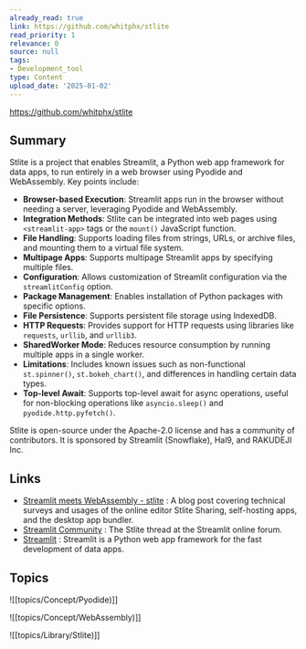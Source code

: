 ```yaml
---
already_read: true
link: https://github.com/whitphx/stlite
read_priority: 1
relevance: 0
source: null
tags:
- Development_tool
type: Content
upload_date: '2025-01-02'
---
```


https://github.com/whitphx/stlite
## Summary

Stlite is a project that enables Streamlit, a Python web app framework for data apps, to run entirely in a web browser using Pyodide and WebAssembly. Key points include:

- **Browser-based Execution**: Streamlit apps run in the browser without needing a server, leveraging Pyodide and WebAssembly.
- **Integration Methods**: Stlite can be integrated into web pages using `<streamlit-app>` tags or the `mount()` JavaScript function.
- **File Handling**: Supports loading files from strings, URLs, or archive files, and mounting them to a virtual file system.
- **Multipage Apps**: Supports multipage Streamlit apps by specifying multiple files.
- **Configuration**: Allows customization of Streamlit configuration via the `streamlitConfig` option.
- **Package Management**: Enables installation of Python packages with specific options.
- **File Persistence**: Supports persistent file storage using IndexedDB.
- **HTTP Requests**: Provides support for HTTP requests using libraries like `requests`, `urllib`, and `urllib3`.
- **SharedWorker Mode**: Reduces resource consumption by running multiple apps in a single worker.
- **Limitations**: Includes known issues such as non-functional `st.spinner()`, `st.bokeh_chart()`, and differences in handling certain data types.
- **Top-level Await**: Supports top-level await for async operations, useful for non-blocking operations like `asyncio.sleep()` and `pyodide.http.pyfetch()`.

Stlite is open-source under the Apache-2.0 license and has a community of contributors. It is sponsored by Streamlit (Snowflake), Hal9, and RAKUDEJI Inc.
## Links

- [Streamlit meets WebAssembly - stlite](https://onlyweb.hashnode.dev/is-this-the-easiest-way-to-build-your-streamlit-app) : A blog post covering technical surveys and usages of the online editor Stlite Sharing, self-hosting apps, and the desktop app bundler.
- [Streamlit Community](https://discuss.streamlit.io/t/new-library-stlite-a-port-of-streamlit-to-wasm-powered-by-pyodide/25556) : The Stlite thread at the Streamlit online forum.
- [Streamlit](https://streamlit.io/) : Streamlit is a Python web app framework for the fast development of data apps.

## Topics

![[topics/Concept/Pyodide)]]

![[topics/Concept/WebAssembly)]]

![[topics/Library/Stlite)]]